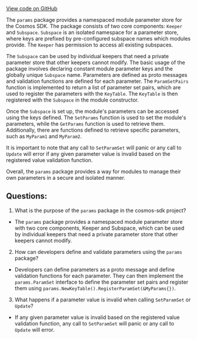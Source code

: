 [View code on GitHub](https://github.com/cosmos/cosmos-sdk.git/x/params/doc.go)

The `params` package provides a namespaced module parameter store for the Cosmos SDK. The package consists of two core components: `Keeper` and `Subspace`. `Subspace` is an isolated namespace for a parameter store, where keys are prefixed by pre-configured subspace names which modules provide. The `Keeper` has permission to access all existing subspaces.

The `Subspace` can be used by individual keepers that need a private parameter store that other keepers cannot modify. The basic usage of the package involves declaring constant module parameter keys and the globally unique `Subspace` name. Parameters are defined as proto messages and validation functions are defined for each parameter. The `ParamSetPairs` function is implemented to return a list of parameter set pairs, which are used to register the parameters with the `KeyTable`. The `KeyTable` is then registered with the `Subspace` in the module constructor.

Once the `Subspace` is set up, the module's parameters can be accessed using the keys defined. The `SetParams` function is used to set the module's parameters, while the `GetParams` function is used to retrieve them. Additionally, there are functions defined to retrieve specific parameters, such as `MyParam1` and `MyParam2`.

It is important to note that any call to `SetParamSet` will panic or any call to `Update` will error if any given parameter value is invalid based on the registered value validation function.

Overall, the `params` package provides a way for modules to manage their own parameters in a secure and isolated manner.
## Questions: 
 1. What is the purpose of the `params` package in the cosmos-sdk project?
- The `params` package provides a namespaced module parameter store with two core components, Keeper and Subspace, which can be used by individual keepers that need a private parameter store that other keepers cannot modify.

2. How can developers define and validate parameters using the `params` package?
- Developers can define parameters as a proto message and define validation functions for each parameter. They can then implement the `params.ParamSet` interface to define the parameter set pairs and register them using `params.NewKeyTable().RegisterParamSet(&MyParams{})`.

3. What happens if a parameter value is invalid when calling `SetParamSet` or `Update`?
- If any given parameter value is invalid based on the registered value validation function, any call to `SetParamSet` will panic or any call to `Update` will error.